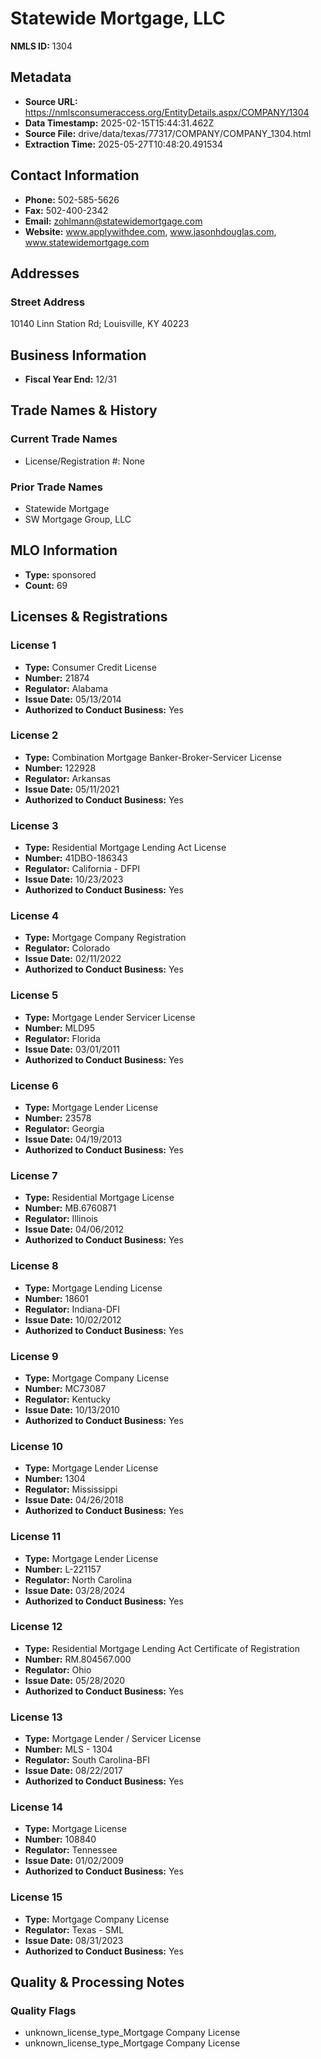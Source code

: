 # Statewide Mortgage, LLC

**NMLS ID:** 1304

## Metadata
- **Source URL:** https://nmlsconsumeraccess.org/EntityDetails.aspx/COMPANY/1304
- **Data Timestamp:** 2025-02-15T15:44:31.462Z
- **Source File:** drive/data/texas/77317/COMPANY/COMPANY_1304.html
- **Extraction Time:** 2025-05-27T10:48:20.491534

## Contact Information
- **Phone:** 502-585-5626
- **Fax:** 502-400-2342
- **Email:** zohlmann@statewidemortgage.com
- **Website:** www.applywithdee.com, www.jasonhdouglas.com, www.statewidemortgage.com

## Addresses
### Street Address
10140 Linn Station Rd; Louisville, KY 40223

## Business Information
- **Fiscal Year End:** 12/31

## Trade Names & History
### Current Trade Names
- License/Registration #: None

### Prior Trade Names
- Statewide Mortgage
- SW Mortgage Group, LLC

## MLO Information
- **Type:** sponsored
- **Count:** 69

## Licenses & Registrations

### License 1
- **Type:** Consumer Credit License
- **Number:** 21874
- **Regulator:** Alabama
- **Issue Date:** 05/13/2014
- **Authorized to Conduct Business:** Yes

### License 2
- **Type:** Combination Mortgage Banker-Broker-Servicer License
- **Number:** 122928
- **Regulator:** Arkansas
- **Issue Date:** 05/11/2021
- **Authorized to Conduct Business:** Yes

### License 3
- **Type:** Residential Mortgage Lending Act License
- **Number:** 41DBO-186343
- **Regulator:** California - DFPI
- **Issue Date:** 10/23/2023
- **Authorized to Conduct Business:** Yes

### License 4
- **Type:** Mortgage Company Registration
- **Regulator:** Colorado
- **Issue Date:** 02/11/2022
- **Authorized to Conduct Business:** Yes

### License 5
- **Type:** Mortgage Lender Servicer License
- **Number:** MLD95
- **Regulator:** Florida
- **Issue Date:** 03/01/2011
- **Authorized to Conduct Business:** Yes

### License 6
- **Type:** Mortgage Lender License
- **Number:** 23578
- **Regulator:** Georgia
- **Issue Date:** 04/19/2013
- **Authorized to Conduct Business:** Yes

### License 7
- **Type:** Residential Mortgage License
- **Number:** MB.6760871
- **Regulator:** Illinois
- **Issue Date:** 04/06/2012
- **Authorized to Conduct Business:** Yes

### License 8
- **Type:** Mortgage Lending License
- **Number:** 18601
- **Regulator:** Indiana-DFI
- **Issue Date:** 10/02/2012
- **Authorized to Conduct Business:** Yes

### License 9
- **Type:** Mortgage Company License
- **Number:** MC73087
- **Regulator:** Kentucky
- **Issue Date:** 10/13/2010
- **Authorized to Conduct Business:** Yes

### License 10
- **Type:** Mortgage Lender License
- **Number:** 1304
- **Regulator:** Mississippi
- **Issue Date:** 04/26/2018
- **Authorized to Conduct Business:** Yes

### License 11
- **Type:** Mortgage Lender License
- **Number:** L-221157
- **Regulator:** North Carolina
- **Issue Date:** 03/28/2024
- **Authorized to Conduct Business:** Yes

### License 12
- **Type:** Residential Mortgage Lending Act Certificate of Registration
- **Number:** RM.804567.000
- **Regulator:** Ohio
- **Issue Date:** 05/28/2020
- **Authorized to Conduct Business:** Yes

### License 13
- **Type:** Mortgage Lender / Servicer License
- **Number:** MLS - 1304
- **Regulator:** South Carolina-BFI
- **Issue Date:** 08/22/2017
- **Authorized to Conduct Business:** Yes

### License 14
- **Type:** Mortgage License
- **Number:** 108840
- **Regulator:** Tennessee
- **Issue Date:** 01/02/2009
- **Authorized to Conduct Business:** Yes

### License 15
- **Type:** Mortgage Company License
- **Regulator:** Texas - SML
- **Issue Date:** 08/31/2023
- **Authorized to Conduct Business:** Yes

## Quality & Processing Notes
### Quality Flags
- unknown_license_type_Mortgage Company License
- unknown_license_type_Mortgage Company License
